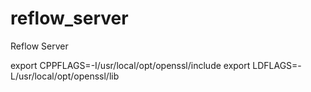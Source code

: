 # reflow_server
Reflow Server

export CPPFLAGS=-I/usr/local/opt/openssl/include 
export LDFLAGS=-L/usr/local/opt/openssl/lib    
